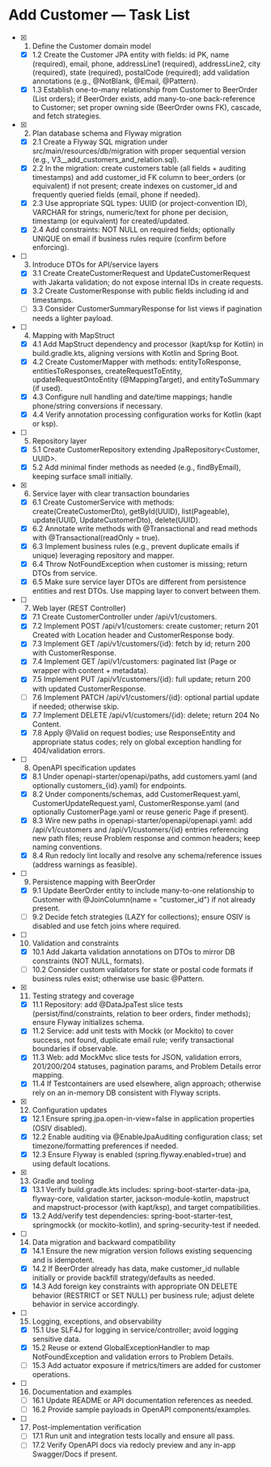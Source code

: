 # Add Customer — Task List

- [x] 1. Define the Customer domain model
  - [x] 1.2 Create the Customer JPA entity with fields: id PK, name (required), email, phone, addressLine1 (required), addressLine2, city (required), state (required), postalCode (required); add validation annotations (e.g., @NotBlank, @Email, @Pattern).
  - [x] 1.3 Establish one-to-many relationship from Customer to BeerOrder (List<BeerOrder> orders); if BeerOrder exists, add many-to-one back-reference to Customer; set proper owning side (BeerOrder owns FK), cascade, and fetch strategies.

- [x] 2. Plan database schema and Flyway migration
  - [x] 2.1 Create a Flyway SQL migration under src/main/resources/db/migration with proper sequential version (e.g., V3__add_customers_and_relation.sql).
  - [x] 2.2 In the migration: create customers table (all fields + auditing timestamps) and add customer_id FK column to beer_orders (or equivalent) if not present; create indexes on customer_id and frequently queried fields (email, phone if needed).
  - [x] 2.3 Use appropriate SQL types: UUID (or project-convention ID), VARCHAR for strings, numeric/text for phone per decision, timestamp (or equivalent) for created/updated.
  - [x] 2.4 Add constraints: NOT NULL on required fields; optionally UNIQUE on email if business rules require (confirm before enforcing).

- [ ] 3. Introduce DTOs for API/service layers
  - [x] 3.1 Create CreateCustomerRequest and UpdateCustomerRequest with Jakarta validation; do not expose internal IDs in create requests.
  - [x] 3.2 Create CustomerResponse with public fields including id and timestamps.
  - [ ] 3.3 Consider CustomerSummaryResponse for list views if pagination needs a lighter payload.

- [ ] 4. Mapping with MapStruct
  - [x] 4.1 Add MapStruct dependency and processor (kapt/ksp for Kotlin) in build.gradle.kts, aligning versions with Kotlin and Spring Boot.
  - [x] 4.2 Create CustomerMapper with methods: entityToResponse, entitiesToResponses, createRequestToEntity, updateRequestOntoEntity (@MappingTarget), and entityToSummary (if used).
  - [x] 4.3 Configure null handling and date/time mappings; handle phone/string conversions if necessary.
  - [x] 4.4 Verify annotation processing configuration works for Kotlin (kapt or ksp).

- [ ] 5. Repository layer
  - [x] 5.1 Create CustomerRepository extending JpaRepository<Customer, UUID>.
  - [x] 5.2 Add minimal finder methods as needed (e.g., findByEmail), keeping surface small initially.

- [x] 6. Service layer with clear transaction boundaries
  - [x] 6.1 Create CustomerService with methods: create(CreateCustomerDto), getById(UUID), list(Pageable), update(UUID, UpdateCustomerDto), delete(UUID).
  - [x] 6.2 Annotate write methods with @Transactional and read methods with @Transactional(readOnly = true).
  - [x] 6.3 Implement business rules (e.g., prevent duplicate emails if unique) leveraging repository and mapper.
  - [x] 6.4 Throw NotFoundException when customer is missing; return DTOs from service.
  - [x] 6.5 Make sure service layer DTOs are different from persistence entities and rest DTOs. Use mapping layer to convert between them.

- [ ] 7. Web layer (REST Controller)
  - [x] 7.1 Create CustomerController under /api/v1/customers.
  - [x] 7.2 Implement POST /api/v1/customers: create customer; return 201 Created with Location header and CustomerResponse body.
  - [x] 7.3 Implement GET /api/v1/customers/{id}: fetch by id; return 200 with CustomerResponse.
  - [x] 7.4 Implement GET /api/v1/customers: paginated list (Page<CustomerResponse> or wrapper with content + metadata).
  - [x] 7.5 Implement PUT /api/v1/customers/{id}: full update; return 200 with updated CustomerResponse.
  - [ ] 7.6 Implement PATCH /api/v1/customers/{id}: optional partial update if needed; otherwise skip.
  - [x] 7.7 Implement DELETE /api/v1/customers/{id}: delete; return 204 No Content.
  - [x] 7.8 Apply @Valid on request bodies; use ResponseEntity and appropriate status codes; rely on global exception handling for 404/validation errors.

- [ ] 8. OpenAPI specification updates
  - [x] 8.1 Under openapi-starter/openapi/paths, add customers.yaml (and optionally customers_{id}.yaml) for endpoints.
  - [x] 8.2 Under components/schemas, add CustomerRequest.yaml, CustomerUpdateRequest.yaml, CustomerResponse.yaml (and optionally CustomerPage.yaml or reuse generic Page if present).
  - [x] 8.3 Wire new paths in openapi-starter/openapi/openapi.yaml: add /api/v1/customers and /api/v1/customers/{id} entries referencing new path files; reuse Problem response and common headers; keep naming conventions.
  - [x] 8.4 Run redocly lint locally and resolve any schema/reference issues (address warnings as feasible).

- [ ] 9. Persistence mapping with BeerOrder
  - [x] 9.1 Update BeerOrder entity to include many-to-one relationship to Customer with @JoinColumn(name = "customer_id") if not already present.
  - [ ] 9.2 Decide fetch strategies (LAZY for collections); ensure OSIV is disabled and use fetch joins where required.

- [ ] 10. Validation and constraints
  - [x] 10.1 Add Jakarta validation annotations on DTOs to mirror DB constraints (NOT NULL, formats).
  - [ ] 10.2 Consider custom validators for state or postal code formats if business rules exist; otherwise use basic @Pattern.

- [x] 11. Testing strategy and coverage
  - [x] 11.1 Repository: add @DataJpaTest slice tests (persist/find/constraints, relation to beer orders, finder methods); ensure Flyway initializes schema.
  - [x] 11.2 Service: add unit tests with Mockk (or Mockito) to cover success, not found, duplicate email rule; verify transactional boundaries if observable.
  - [x] 11.3 Web: add MockMvc slice tests for JSON, validation errors, 201/200/204 statuses, pagination params, and Problem Details error mapping.
  - [x] 11.4 If Testcontainers are used elsewhere, align approach; otherwise rely on an in-memory DB consistent with Flyway scripts.

- [x] 12. Configuration updates
  - [x] 12.1 Ensure spring.jpa.open-in-view=false in application properties (OSIV disabled).
  - [x] 12.2 Enable auditing via @EnableJpaAuditing configuration class; set timezone/formatting preferences if needed.
  - [x] 12.3 Ensure Flyway is enabled (spring.flyway.enabled=true) and using default locations.

- [x] 13. Gradle and tooling
  - [x] 13.1 Verify build.gradle.kts includes: spring-boot-starter-data-jpa, flyway-core, validation starter, jackson-module-kotlin, mapstruct and mapstruct-processor (with kapt/ksp), and target compatibilities.
  - [x] 13.2 Add/verify test dependencies: spring-boot-starter-test, springmockk (or mockito-kotlin), and spring-security-test if needed.

- [ ] 14. Data migration and backward compatibility
  - [x] 14.1 Ensure the new migration version follows existing sequencing and is idempotent.
  - [x] 14.2 If BeerOrder already has data, make customer_id nullable initially or provide backfill strategy/defaults as needed.
  - [x] 14.3 Add foreign key constraints with appropriate ON DELETE behavior (RESTRICT or SET NULL) per business rule; adjust delete behavior in service accordingly.

- [ ] 15. Logging, exceptions, and observability
  - [x] 15.1 Use SLF4J for logging in service/controller; avoid logging sensitive data.
  - [x] 15.2 Reuse or extend GlobalExceptionHandler to map NotFoundException and validation errors to Problem Details.
  - [ ] 15.3 Add actuator exposure if metrics/timers are added for customer operations.

- [ ] 16. Documentation and examples
  - [ ] 16.1 Update README or API documentation references as needed.
  - [ ] 16.2 Provide sample payloads in OpenAPI components/examples.

- [ ] 17. Post-implementation verification
  - [ ] 17.1 Run unit and integration tests locally and ensure all pass.
  - [ ] 17.2 Verify OpenAPI docs via redocly preview and any in-app Swagger/Docs if present.
